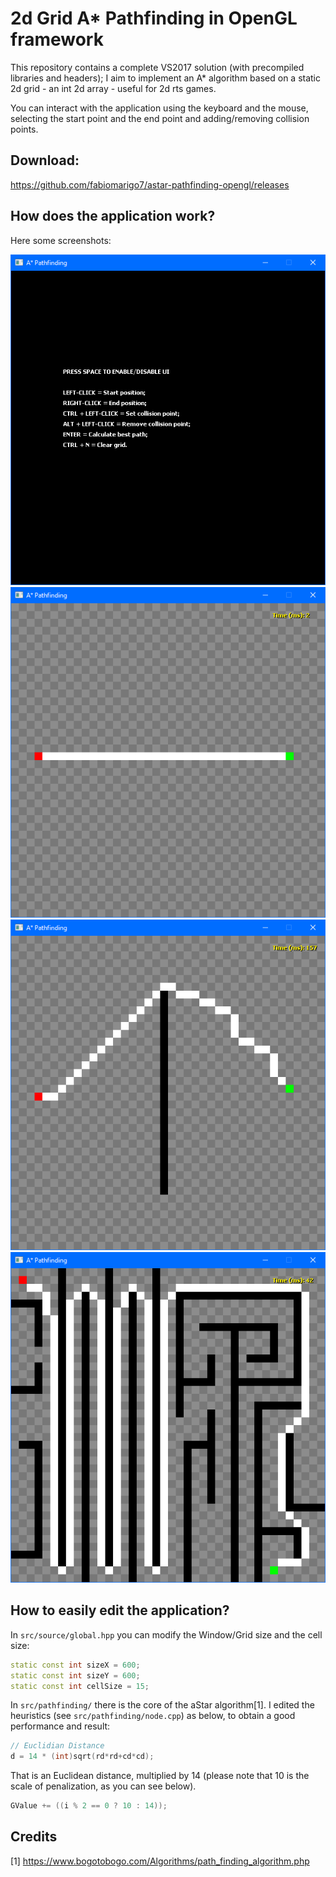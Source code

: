 # 2d Grid A* Pathfinding in OpenGL framework

This repository contains a complete VS2017 solution (with precompiled libraries and headers); I aim to implement an A* algorithm based on a static 2d grid - an int 2d array - useful for 2d rts games.

You can interact with the application using the keyboard and the mouse, selecting the start point and the end point and adding/removing collision points. 

## Download:

https://github.com/fabiomarigo7/astar-pathfinding-opengl/releases

## How does the application work?

Here some screenshots:

![i1](/img/image0.png)
![i2](/img/image1.png)
![i3](/img/image2.png)
![i4](/img/image3.png)

## How to easily edit the application?

In `src/source/global.hpp` you can modify the Window/Grid size and the cell size:

```cpp
static const int sizeX = 600;
static const int sizeY = 600;
static const int cellSize = 15;
```

In `src/pathfinding/` there is the core of the aStar algorithm[1]. I edited the heuristics (see `src/pathfinding/node.cpp`) as below, to obtain a good performance and result:
```cpp
// Euclidian Distance
d = 14 * (int)sqrt(rd*rd+cd*cd);
```
That is an Euclidean distance, multiplied by 14 (please note that 10 is the scale of penalization, as you can see below).
```cpp
GValue += ((i % 2 == 0 ? 10 : 14));
```
## Credits 

[1] https://www.bogotobogo.com/Algorithms/path_finding_algorithm.php

